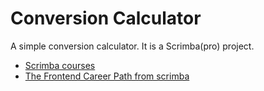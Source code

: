 # Conversion Calculator

A simple conversion calculator. It is a Scrimba(pro) project.

- [Scrimba courses](https://scrimba.com/allcourses)
- [The Frontend Career Path from scrimba](https://scrimba.com/learn/frontend)
